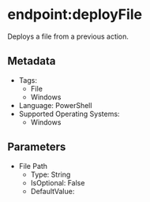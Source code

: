 <!-- region Generated -->
# endpoint:deployFile

Deploys a file from a previous action.

## Metadata

- Tags:
  - File
  - Windows
- Language: PowerShell
- Supported Operating Systems:
  - Windows

## Parameters

- File Path
  - Type: String
  - IsOptional: False
  - DefaultValue: 
<!-- endregion -->
